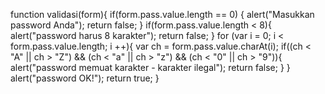 function validasi(form){ if(form.pass.value.length == 0) {
alert("Masukkan password Anda"); return false; }
if(form.pass.value.length \< 8){ alert("password harus 8 karakter");
return false; } for (var i = 0; i \< form.pass.value.length; i ++){ var
ch = form.pass.value.charAt(i); if((ch \< "A" || ch \> "Z") && (ch \<
"a" || ch \> "z") && (ch \< "0" || ch \> "9")){ alert("password memuat
karakter - karakter ilegal"); return false; } } alert("password OK!");
return true; }
